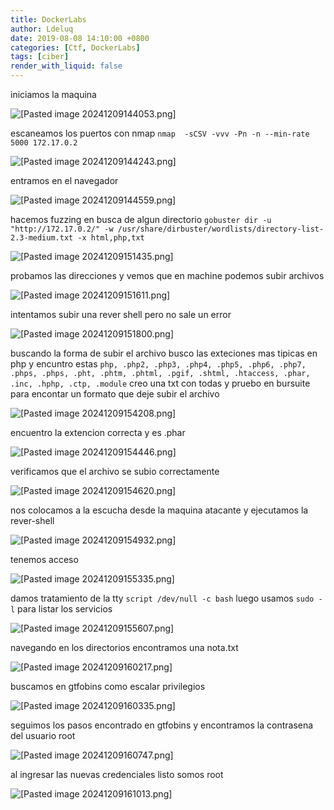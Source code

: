 ```yaml
---
title: DockerLabs
author: Ldeluq
date: 2019-08-08 14:10:00 +0800
categories: [Ctf, DockerLabs]
tags: [ciber]
render_with_liquid: false
---
```


iniciamos la maquina 

![[Pasted image 20241209144053.png]](/imagenes/Pasted%20image%2020241209144053.png)

escaneamos los puertos con nmap `nmap  -sCSV -vvv -Pn -n --min-rate 5000 172.17.0.2`

![[Pasted image 20241209144243.png]](/imagenes/Pasted%20image%2020241209144243.png)

entramos en el navegador 

![[Pasted image 20241209144559.png]](/imagenes/Pasted%20image%2020241209144559.png)

hacemos fuzzing en busca de algun directorio  `gobuster dir -u "http://172.17.0.2/" -w /usr/share/dirbuster/wordlists/directory-list-2.3-medium.txt -x html,php,txt`

![[Pasted image 20241209151435.png]](/imagenes/Pasted%20image%2020241209151435.png)

probamos las direcciones y vemos que en machine podemos subir archivos 

![[Pasted image 20241209151611.png]](/imagenes/Pasted%20image%2020241209151611.png)

intentamos subir una rever shell pero no sale un error

![[Pasted image 20241209151800.png]](/imagenes/Pasted%20image%2020241209151800.png)

buscando la forma de subir el archivo busco las exteciones mas tipicas en php y encuntro estas `php, .php2, .php3, .php4, .php5, .php6, .php7, .phps, .phps, .pht, .phtm, .phtml, .pgif, .shtml, .htaccess, .phar, .inc, .hphp, .ctp, .module` creo una txt con todas y pruebo en bursuite para encontar un formato que deje subir el archivo

![[Pasted image 20241209154208.png]](/imagenes/Pasted%20image%2020241209154208.png)

encuentro la extencion correcta y es .phar

![[Pasted image 20241209154446.png]](/imagenes/Pasted%20image%2020241209154446.png) 

verificamos que el archivo se subio correctamente 

![[Pasted image 20241209154620.png]](/imagenes/Pasted%20image%2020241209154620.png)

nos colocamos a la escucha desde la maquina atacante y ejecutamos la rever-shell 

![[Pasted image 20241209154932.png]](/imagenes/Pasted%20image%2020241209154932.png)

tenemos acceso 

![[Pasted image 20241209155335.png]](/imagenes/Pasted%20image%2020241209155335.png)

damos tratamiento de la tty `script /dev/null -c bash` luego usamos `sudo -l` para listar los servicios 

![[Pasted image 20241209155607.png]](/imagenes/Pasted%20image%2020241209155607.png)

navegando en los directorios encontramos una nota.txt 

![[Pasted image 20241209160217.png]](/imagenes/Pasted%20image%2020241209160217.png)

buscamos en gtfobins como escalar privilegios 

![[Pasted image 20241209160335.png]](/imagenes/Pasted%20image%2020241209160335.png)

seguimos los pasos encontrado en gtfobins y encontramos la contrasena del usuario root 

![[Pasted image 20241209160747.png]](/imagenes/Pasted%20image%2020241209160747.png)

al ingresar las nuevas credenciales listo somos root 

![[Pasted image 20241209161013.png]](/imagenes/Pasted%20image%2020241209161013.png)

